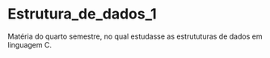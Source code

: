# Estrutura_de_dados_1
Matéria do quarto semestre, no qual estudasse as estrututuras de dados em linguagem C.
